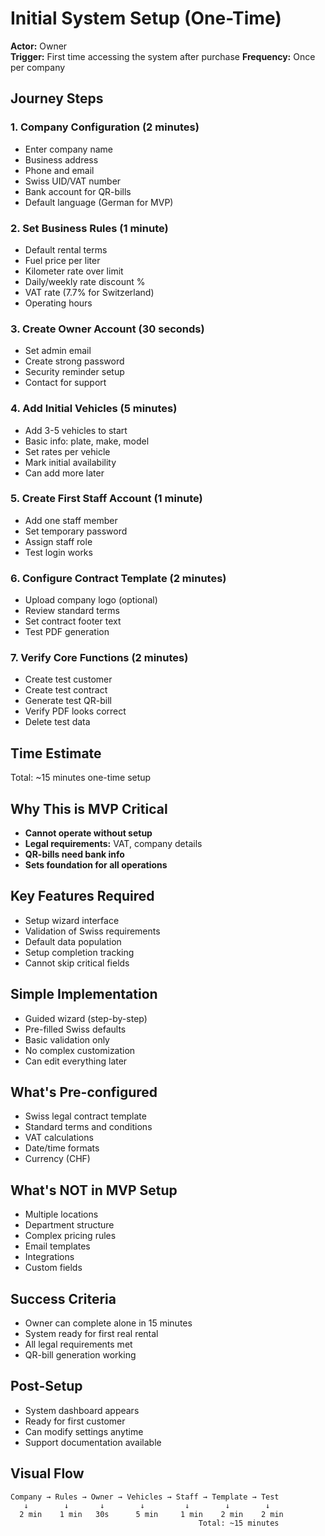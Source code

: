 # Initial System Setup (One-Time)

**Actor:** Owner  
**Trigger:** First time accessing the system after purchase
**Frequency:** Once per company

## Journey Steps

### 1. Company Configuration (2 minutes)
- Enter company name
- Business address
- Phone and email
- Swiss UID/VAT number
- Bank account for QR-bills
- Default language (German for MVP)

### 2. Set Business Rules (1 minute)
- Default rental terms
- Fuel price per liter
- Kilometer rate over limit
- Daily/weekly rate discount %
- VAT rate (7.7% for Switzerland)
- Operating hours

### 3. Create Owner Account (30 seconds)
- Set admin email
- Create strong password
- Security reminder setup
- Contact for support

### 4. Add Initial Vehicles (5 minutes)
- Add 3-5 vehicles to start
- Basic info: plate, make, model
- Set rates per vehicle
- Mark initial availability
- Can add more later

### 5. Create First Staff Account (1 minute)
- Add one staff member
- Set temporary password
- Assign staff role
- Test login works

### 6. Configure Contract Template (2 minutes)
- Upload company logo (optional)
- Review standard terms
- Set contract footer text
- Test PDF generation

### 7. Verify Core Functions (2 minutes)
- Create test customer
- Create test contract
- Generate test QR-bill
- Verify PDF looks correct
- Delete test data

## Time Estimate
Total: ~15 minutes one-time setup

## Why This is MVP Critical
- **Cannot operate without setup**
- **Legal requirements:** VAT, company details
- **QR-bills need bank info**
- **Sets foundation for all operations**

## Key Features Required
- Setup wizard interface
- Validation of Swiss requirements
- Default data population
- Setup completion tracking
- Cannot skip critical fields

## Simple Implementation
- Guided wizard (step-by-step)
- Pre-filled Swiss defaults
- Basic validation only
- No complex customization
- Can edit everything later

## What's Pre-configured
- Swiss legal contract template
- Standard terms and conditions  
- VAT calculations
- Date/time formats
- Currency (CHF)

## What's NOT in MVP Setup
- Multiple locations
- Department structure
- Complex pricing rules
- Email templates
- Integrations
- Custom fields

## Success Criteria
- Owner can complete alone in 15 minutes
- System ready for first real rental
- All legal requirements met
- QR-bill generation working

## Post-Setup
- System dashboard appears
- Ready for first customer
- Can modify settings anytime
- Support documentation available

## Visual Flow
```
Company → Rules → Owner → Vehicles → Staff → Template → Test
   ↓        ↓       ↓        ↓         ↓        ↓        ↓
  2 min    1 min   30s      5 min     1 min    2 min    2 min
                                          Total: ~15 minutes
```